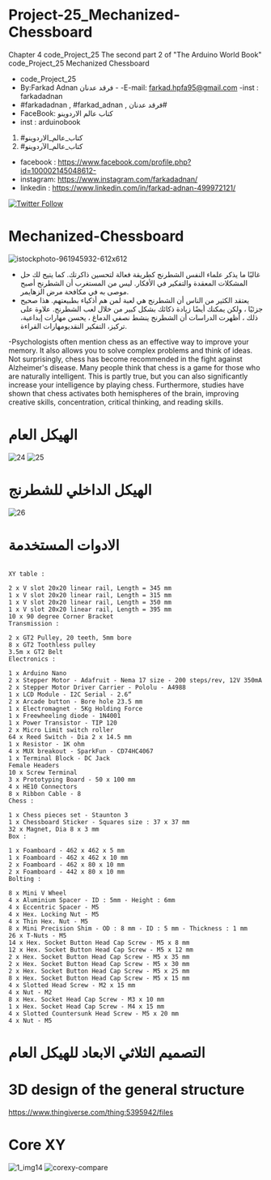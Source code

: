 # Project-25_Mechanized-Chessboard
Chapter 4 code_Project_25 The second part 2 of "The Arduino World Book" code_Project_25  Mechanized Chessboard  
- code_Project_25
-  By:Farkad Adnan فرقد عدنان - 
 -E-mail: farkad.hpfa95@gmail.com 
-inst : farkadadnan 
- #farkadadnan , #farkad_adnan , فرقد عدنان# 
- FaceBook: كتاب عالم الاردوينو 
- inst : arduinobook
1. #كتاب_عالم_الاردوينو
2. #كتاب_عالم_الآردوينو

* facebook : https://www.facebook.com/profile.php?id=100002145048612-
* instagram:  https://www.instagram.com/farkadadnan/
* linkedin : https://www.linkedin.com/in/farkad-adnan-499972121/

 <p>
 <a href='https://mobile.twitter.com/farkadadnan'>
        <img alt="Twitter Follow" src="https://img.shields.io/twitter/follow/farkadadnan?label=%40farkadadnan&style=social" alt='Twitter' align="center"/>
    </a>
</p>

# Mechanized-Chessboard
![istockphoto-961945932-612x612](https://user-images.githubusercontent.com/35774039/170603179-021a32d5-7318-4196-ad7f-71602757b251.jpg)
- غالبًا ما يذكر علماء النفس الشطرنج كطريقة فعالة لتحسين ذاكرتك. كما يتيح لك حل المشكلات المعقدة والتفكير في الأفكار. ليس من المستغرب أن الشطرنج أصبح موصى به في مكافحة مرض الزهايمر.
- يعتقد الكثير من الناس أن الشطرنج هي لعبة لمن هم أذكياء بطبيعتهم. هذا صحيح جزئيًا ، ولكن يمكنك أيضًا زيادة ذكائك بشكل كبير من خلال لعب الشطرنج. علاوة على ذلك ، أظهرت الدراسات أن الشطرنج ينشط نصفي الدماغ ، يحسن مهارات إبداعية، تركيز، التفكير النقديومهارات القراءة.

-Psychologists often mention chess as an effective way to improve your memory. It also allows you to solve complex problems and think of ideas. Not surprisingly, chess has become recommended in the fight against Alzheimer's disease.
Many people think that chess is a game for those who are naturally intelligent. This is partly true, but you can also significantly increase your intelligence by playing chess. Furthermore, studies have shown that chess activates both hemispheres of the brain, improving creative skills, concentration, critical thinking, and reading skills.
# الهيكل العام

![24](https://user-images.githubusercontent.com/35774039/170603395-ea3d7238-3b0f-48be-8f32-bc18419d6eb7.JPG)
![25](https://user-images.githubusercontent.com/35774039/170603400-90556b32-1ab4-46ca-b320-51d9d3acc4ec.JPG)

# الهيكل الداخلي للشطرنج
![26](https://user-images.githubusercontent.com/35774039/170603456-84a15cf0-0b5a-462a-b8bf-a7ba5f0afa6d.JPG)
# الادوات المستخدمة
```

XY table :

2 x V slot 20x20 linear rail, Length = 345 mm
1 x V slot 20x20 linear rail, Length = 315 mm
1 x V slot 20x20 linear rail, Length = 350 mm
1 x V slot 20x20 linear rail, Length = 395 mm
10 x 90 degree Corner Bracket
Transmission :

2 x GT2 Pulley, 20 teeth, 5mm bore
8 x GT2 Toothless pulley
3.5m x GT2 Belt
Electronics :

1 x Arduino Nano
2 x Stepper Motor - Adafruit - Nema 17 size - 200 steps/rev, 12V 350mA
2 x Stepper Motor Driver Carrier - Pololu - A4988
1 x LCD Module - I2C Serial - 2.6“
2 x Arcade button - Bore hole 23.5 mm
1 x Electromagnet - 5Kg Holding Force
1 x Freewheeling diode - 1N4001
1 x Power Transistor - TIP 120
2 x Micro Limit switch roller
64 x Reed Switch - Dia 2 x 14.5 mm
1 x Resistor - 1K ohm
4 x MUX breakout - SparkFun - CD74HC4067
1 x Terminal Block - DC Jack
Female Headers
10 x Screw Terminal
3 x Prototyping Board - 50 x 100 mm
4 x HE10 Connectors
8 x Ribbon Cable - 8
Chess :

1 x Chess pieces set - Staunton 3
1 x Chessboard Sticker - Squares size : 37 x 37 mm
32 x Magnet, Dia 8 x 3 mm
Box :

1 x Foamboard - 462 x 462 x 5 mm
1 x Foamboard - 462 x 462 x 10 mm
2 x Foamboard - 462 x 80 x 10 mm
2 x Foamboard - 442 x 80 x 10 mm
Bolting :

8 x Mini V Wheel
4 x Aluminium Spacer - ID : 5mm - Height : 6mm
4 x Eccentric Spacer - M5
4 x Hex. Locking Nut - M5
4 x Thin Hex. Nut - M5
8 x Mini Precision Shim - OD : 8 mm - ID : 5 mm - Thickness : 1 mm
26 x T-Nuts - M5
14 x Hex. Socket Button Head Cap Screw - M5 x 8 mm
12 x Hex. Socket Button Head Cap Screw - M5 x 12 mm
2 x Hex. Socket Button Head Cap Screw - M5 x 35 mm
2 x Hex. Socket Button Head Cap Screw - M5 x 30 mm
2 x Hex. Socket Button Head Cap Screw - M5 x 25 mm
8 x Hex. Socket Button Head Cap Screw - M5 x 15 mm
4 x Slotted Head Screw - M2 x 15 mm
4 x Nut - M2
8 x Hex. Socket Head Cap Screw - M3 x 10 mm
1 x Hex. Socket Head Cap Screw - M4 x 15 mm
4 x Slotted Countersunk Head Screw - M5 x 20 mm
4 x Nut - M5
```


# التصميم الثلاثي الابعاد للهيكل العام
# 3D design of the general structure
https://www.thingiverse.com/thing:5395942/files

# Core XY
![1_img14](https://user-images.githubusercontent.com/35774039/170605331-2bbf06c1-792f-4818-b1c6-6e0b5bbf9049.jpg)
![corexy-compare](https://user-images.githubusercontent.com/35774039/170605381-1d2aee46-94fa-494d-80fe-c5e5e3ec6923.jpg)


